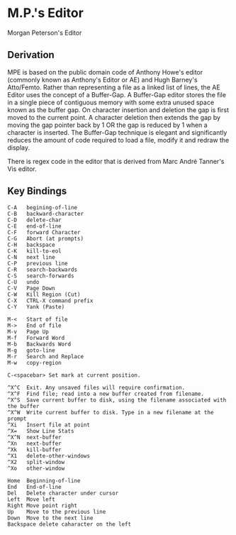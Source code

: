 # M.P.'s Editor

Morgan Peterson's Editor

## Derivation

MPE is based on the public domain code of Anthony Howe's editor (commonly known as Anthony's Editor or AE) and Hugh Barney's Atto/Femto.  Rather than representing a file as a linked list of lines, the AE Editor uses the concept of a Buffer-Gap.  A Buffer-Gap editor stores the file in a single piece of contiguous memory with some extra unused space known as the buffer gap.  On character insertion and deletion the gap is first moved to the current point.  A character deletion then extends the gap by moving the gap pointer back by 1 OR the gap is reduced by 1 when a character is inserted.  The Buffer-Gap technique is elegant and significantly reduces the amount of code required to load a file, modify it and redraw the display.

There is regex code in the editor that is derived from Marc André Tanner's Vis editor.

## Key Bindings
    C-A   begining-of-line
    C-B   backward-character
    C-D   delete-char
    C-E   end-of-line
    C-F   forward Character
    C-G   Abort (at prompts)
    C-H   backspace
    C-K   kill-to-eol
    C-N   next line
    C-P   previous line
    C-R   search-backwards
    C-S	  search-forwards
    C-U   undo
    C-V   Page Down
    C-W   Kill Region (Cut)
    C-X   CTRL-X command prefix
    C-Y   Yank (Paste)

    M-<   Start of file
    M->   End of file
    M-v   Page Up
    M-f   Forward Word
    M-b   Backwards Word
    M-g   goto-line
    M-r   Search and Replace
    M-w   copy-region

    C-<spacebar> Set mark at current position.

    ^X^C  Exit. Any unsaved files will require confirmation.
    ^X^F  Find file; read into a new buffer created from filename.
    ^X^S  Save current buffer to disk, using the filename associated with the buffer
    ^X^W  Write current buffer to disk. Type in a new filename at the prompt
    ^Xi   Insert file at point
    ^X=   Show Line Stats
    ^X^N  next-buffer
    ^Xn   next-buffer
    ^Xk   kill-buffer
    ^X1   delete-other-windows
    ^X2   split-window
    ^Xo   other-window

    Home  Beginning-of-line
    End   End-of-line
    Del   Delete character under cursor
    Left  Move left
    Right Move point right
    Up    Move to the previous line
    Down  Move to the next line
    Backspace delete caharacter on the left
